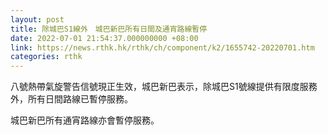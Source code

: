 ```yaml
---
layout: post
title: 除城巴S1線外　城巴新巴所有日間及通宵路線暫停
date: 2022-07-01 21:54:37.000000000 +08:00
link: https://news.rthk.hk/rthk/ch/component/k2/1655742-20220701.htm
categories: rthk
---
```


八號熱帶氣旋警告信號現正生效，城巴新巴表示，除城巴S1號線提供有限度服務外，所有日間路線已暫停服務。

城巴新巴所有通宵路線亦會暫停服務。
